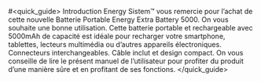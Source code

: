 #<quick_guide> Introduction
Energy Sistem™ vous remercie pour l’achat de cette nouvelle Batterie Portable Energy Extra
Battery 5000. On vous souhaite une bonne utilisation. Cette batterie portable et rechargeable
avec 5000mAh de capacité est idéale pour recharger votre smartphone, tablettes, lecteurs
multimédia ou d’autres appareils électroniques. Connecteurs interchangeables. Câble inclut et design compact.
On vous conseille de lire le présent manuel de l’utilisateur pour profiter du produit d’une manière
sûre et en profitant de ses fonctions.
</quick_guide>
